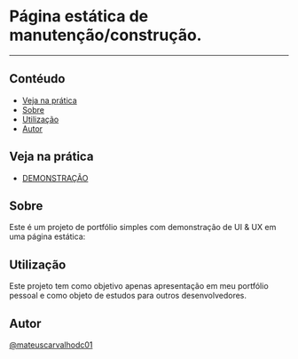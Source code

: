 # Página estática de manutenção/construção.

---

## Contéudo

- [Veja na prática](#demo)
- [Sobre](#about)
- [Utilização](#usage)
- [Autor](#authors)


## Veja na prática <a name = "demo"></a>

- [DEMONSTRAÇÃO](https://mateuscarvalho.codecompany.app/maintenance)


## Sobre <a name = "about"></a>

Este é um projeto de portfólio simples com demonstração de UI & UX em uma página estática:

## Utilização <a name = "usage"></a>

Este projeto tem como objetivo apenas apresentação em meu portfólio pessoal e como objeto de estudos para outros desenvolvedores.

## Autor

[@mateuscarvalhodc01](https://github.com/mateuscarvalhodc01)
